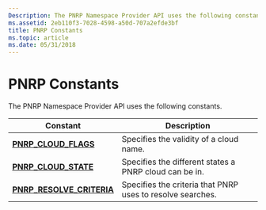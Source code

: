```yaml
---
Description: The PNRP Namespace Provider API uses the following constants.
ms.assetid: 2eb110f3-7028-4598-a50d-707a2efde3bf
title: PNRP Constants
ms.topic: article
ms.date: 05/31/2018
---
```


# PNRP Constants

The PNRP Namespace Provider API uses the following constants.



| Constant                                                 | Description                                                |
|----------------------------------------------------------|------------------------------------------------------------|
| [**PNRP\_CLOUD\_FLAGS**](/windows/desktop/api/Pnrpdef/ne-pnrpdef-pnrp_cloud_flags)           | Specifies the validity of a cloud name.                    |
| [**PNRP\_CLOUD\_STATE**](/windows/desktop/api/Pnrpdef/ne-pnrpdef-pnrp_cloud_state)           | Specifies the different states a PNRP cloud can be in.     |
| [**PNRP\_RESOLVE\_CRITERIA**](/windows/desktop/api/Pnrpdef/ne-pnrpdef-pnrp_resolve_criteria) | Specifies the criteria that PNRP uses to resolve searches. |



 

 

 



